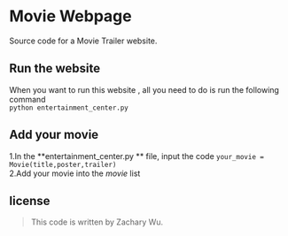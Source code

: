 # Movie Webpage
Source code for a Movie Trailer website.

## Run the website
When you want to run this website , all you need to do is run the following command  
` python entertainment_center.py
`

## Add your movie

1.In the **entertainment_center.py ** file, input the code `your_movie = Movie(title,poster,trailer)`  
2.Add your movie into the *movie* list

## license
> This code is written by Zachary Wu.
